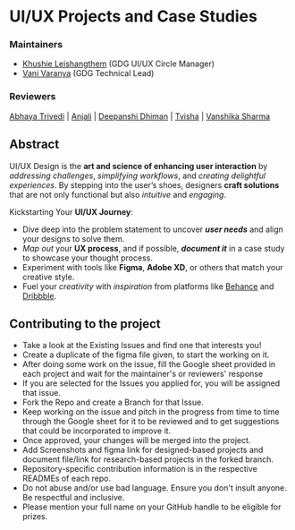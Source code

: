 # UI/UX Projects and Case Studies
### Maintainers
- [Khushie Leishangthem](https://github.com/Khushie134) (GDG UI/UX Circle Manager)
- [Vani Varanya](https://github.com/vanivaranya) (GDG Technical Lead)

### Reviewers
[Abhaya Trivedi](https://github.com/abhayaaatriv) |
[Anjali](https://github.com/GLITCH-in-MATRIX9) |
[Deepanshi Dhiman](https://github.com/D-dhiman) |
[Tvisha](https://github.com/twix07) |
[Vanshika Sharma](https://github.com/vanshikashh)

## Abstract
UI/UX Design is the **art and science of enhancing user interaction** by _addressing challenges_, _simplifying workflows_, and _creating delightful experiences_. By stepping into the user’s shoes, designers **craft solutions** that are not only functional but also _intuitive_ and _engaging_.

Kickstarting Your **UI/UX Journey**:

- Dive deep into the problem statement to uncover _**user needs**_ and align your designs to solve them.
- _Map out_ your **UX process**, and if possible, _**document it**_ in a case study to showcase your thought process.
- Experiment with tools like **Figma**, **Adobe XD**, or others that match your creative style.
- Fuel your _creativity_ with _inspiration_ from platforms like [Behance](https://www.behance.net/) and [Dribbble](https://dribbble.com/).

## Contributing to the project
- Take a look at the Existing Issues and find one that interests you!
- Create a duplicate of the figma file given, to start the working on it.
- After doing some work on the issue, fill the Google sheet provided in each project and wait for the maintainer's or reviewers' response
- If you are selected for the Issues you applied for, you will be assigned that issue.
- Fork the Repo and create a Branch for that Issue.
- Keep working on the issue and pitch in the progress from time to time through the Google sheet for it to be reviewed and to get suggestions that could be incorporated to improve it.
- Once approved, your changes will be merged into the project.
- Add Screenshots and figma link for designed-based projects and document file/link for research-based projects in the forked branch.
- Repository-specific contribution information is in the respective READMEs of each repo.
- Do not abuse and/or use bad language. Ensure you don't insult anyone. Be respectful and inclusive.
- Please mention your full name on your GitHub handle to be eligible for prizes.

